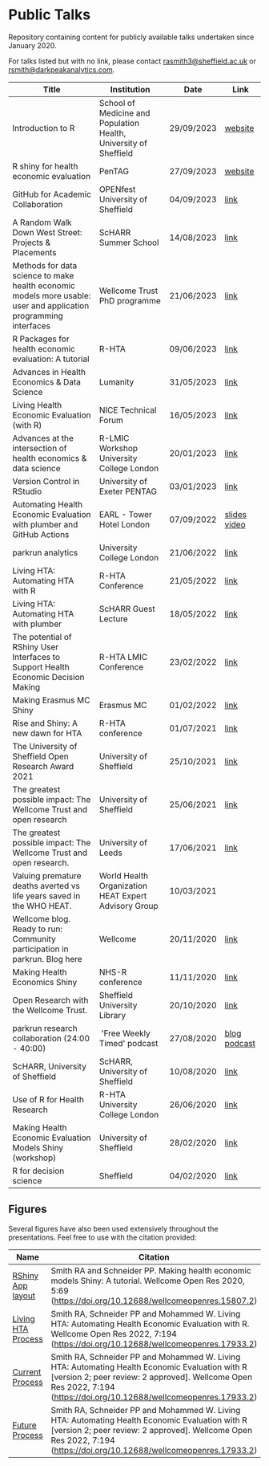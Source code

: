 # Public Talks

Repository containing content for publicly available talks undertaken since January 2020.

For talks listed but with no link, please contact rasmith3@sheffield.ac.uk or rsmith@darkpeakanalytics.com.

| Title                                                                          | Institution                                          | Date       | Link                                                                                                                 |
| ------------------------------------------------------------------------------ | ---------------------------------------------------- | ---------- | -------------------------------------------------------------------------------------------------------------------- |
| Introduction to R | School of Medicine and Population Health, University of Sheffield | 29/09/2023 | [website](https://darkpeakanalytics.com/)
| R shiny for health economic evaluation | PenTAG | 27/09/2023 | [website](https://darkpeakanalytics.com/)
| GitHub for Academic Collaboration | OPENfest University of Sheffield | 04/09/2023 | [link](https://github.com/RobertASmith/talks/blob/master/GitHub%20for%20academic%20collaboration%20UoS.pdf)
| A Random Walk Down West Street: Projects & Placements | ScHARR Summer School | 14/08/2023 | [link](https://github.com/RobertASmith/talks/blob/master/ScHARR%20Summer%20School%20Talk.pdf)
| Methods for data science to make health economic models more usable: user and application programming interfaces | Wellcome Trust PhD programme | 21/06/2023 | [link](https://github.com/RobertASmith/talks/blob/master/Wellcome%20Student%20Talk.pdf)
| R Packages for health economic evaluation: A tutorial | R-HTA | 09/06/2023 | [link](https://github.com/RobertASmith/talks/blob/master/R%20Packages%20for%20health%20economic%20evaluation_%20A%20tutorial.pdf)
| Advances in Health Economics & Data Science | Lumanity | 31/05/2023 | [link](https://github.com/RobertASmith/talks/blob/master/Lumanity_230531.pdf)
| Living Health Economic Evaluation (with R) | NICE Technical Forum | 16/05/2023 | [link](https://github.com/RobertASmith/talks/blob/master/NICE_Living_HTA_R.pdf)
| Advances at the intersection of health economics & data science | R-LMIC Workshop University College London | 20/01/2023 | [link](https://github.com/RobertASmith/talks/blob/master/RLMIC_230120.pdf)
| Version Control in RStudio | University of Exeter PENTAG | 03/01/2023 | [link](https://github.com/RobertASmith/talks/blob/master/PENTAG_GitHubHE_230103.pdf)
| Automating Health Economic Evaluation with plumber and GitHub Actions                            | EARL - Tower Hotel London                          | 07/09/2022 | [slides](https://github.com/RobertASmith/talks/blob/master/Automating%20HTA%20with%20R%20-%20EARL_London_Aug22.pdf) [video](https://videos.ctfassets.net/k26sw1bgepr3/XJB3NcW4QvS0SJWvmYunx/8b1d2e066dd5d64fa39a86477764ba18/EARL2022-Stream_1_Robert_Smith.mp4)
| parkrun analytics                            | University College London                          | 21/06/2022 | [link](https://github.com/RobertASmith/talks/blob/master/parkrunUCLstudents.pdf) 
| Living HTA: Automating HTA with R                                          | R-HTA Conference                                | 21/05/2022 | [link](https://github.com/RobertASmith/talks/blob/master/Living%20HTA%20May22.pdf) 
| Living HTA: Automating HTA with plumber                                          | ScHARR Guest Lecture                                | 18/05/2022 | [link](https://github.com/RobertASmith/talks/blob/master/Living%20HTA%20May22.pdf)     |
| The potential of RShiny User Interfaces to Support Health Economic Decision Making                  | R-HTA LMIC Conference                                | 23/02/2022 | [link](https://github.com/RobertASmith/talks/blob/master/R-HTA%20LMIC%20Conference%20RS%20230222.pdf)     |
| Making Erasmus MC Shiny                                            | Erasmus MC                                 | 01/02/2022 | [link](https://github.com/RobertASmith/talks/blob/master/Making%20Erasmus%20MC%20Shiny.pdf)     |
| Rise and Shiny: A new dawn for HTA                                             | R-HTA conference                                     | 01/07/2021 | [link](https://github.com/RobertASmith/talks/blob/master/Rise%20and%20Shiny%2C%20a%20new%20dawn%20for%20HTA.pdf)     |
| The University of Sheffield Open Research Award 2021             | University of Sheffield                              | 25/10/2021 | [link](https://github.com/RobertASmith/talks/blob/master/Open%20Research%20Award.pptx.pdf)     |
| The greatest possible impact: The Wellcome Trust and open research             | University of Sheffield                              | 25/06/2021 | [link](https://github.com/RobertASmith/talks/blob/master/Rise%20and%20Shiny%2C%20a%20new%20dawn%20for%20HTA.pdf)     |
| The greatest possible impact: The Wellcome Trust and open research. | University of Leeds                                  | 17/06/2021 | [link](https://github.com/RobertASmith/talks/blob/master/Open%20Research%20Wellcome%20Trust%20Leeds%202021.pdf)      |
| Valuing premature deaths averted vs life years saved in the WHO HEAT.          | World Health Organization HEAT Expert Advisory Group | 10/03/2021 |                                                                                                                      |
| Wellcome blog. Ready to run: Community participation in parkrun. Blog here    | Wellcome                                             | 20/11/2020 | [link](https://blog.wellcomeopenresearch.org/2020/11/20/ready-to-run-community-participation-in-parkrun-in-england/) |
| Making Health Economics Shiny                                                  | NHS-R conference                                     | 11/11/2020 | [link](https://github.com/RobertASmith/talks/blob/master/NHS-R%20Presentation.pdf)                                   |
| Open Research with the Wellcome Trust.                                         | Sheffield University Library                         | 20/10/2020 | [link](https://github.com/RobertASmith/talks/blob/master/Open%20Research%20Wellcome%20Trust.pdf)                     |
| parkrun research collaboration (24:00 - 40:00)                                 |  'Free Weekly Timed' podcast                         | 27/08/2020 | [blog](https://blog.wellcomeopenresearch.org/2020/11/20/ready-to-run-community-participation-in-parkrun-in-england/) [podcast](https://withmenow.libsyn.com/wiout-yarkshire-accents-now-jogs-fogs-and-hearing-dogs)
| ScHARR, University of Sheffield                                                | ScHARR, University of Sheffield                      | 10/08/2020 | [link](https://r4scharr.shinyapps.io/intro/#section-session1)                                                        |
| Use of R for Health Research                                                   | R-HTA University College London                      | 26/06/2020 | [link](https://r-hta.org/tutorial/markov_models_shiny/)                                                              |
| Making Health Economic Evaluation Models Shiny (workshop)                      | University of Sheffield                              | 28/02/2020 | [link](https://github.com/RobertASmith/talks/blob/master/RShiny%20for%20Health%20Economics%20ScHARR%20Feb20.pdf)     |
| R for decision science                                                         | Sheffield                                            | 04/02/2020 | [link](https://github.com/RobertASmith/talks/blob/master/Decision%20Science%20RSheffield.pdf)                        |

## Figures

Several figures have also been used extensively throughout the presentations. Feel free to use with the citation provided:

| Name                                      | Citation             |
| ----------------------------------------- | -------------------- |
| [RShiny App layout](https://github.com/RobertASmith/healthecon_shiny/blob/master/Tutorial/shiny_function_app.png)   | Smith RA and Schneider PP. Making health economic models Shiny: A tutorial. Wellcome Open Res 2020, 5:69 (https://doi.org/10.12688/wellcomeopenres.15807.2) |
| [Living HTA Process](https://github.com/RobertASmith/plumberHE/blob/main/app_files/www/process_diagram2.jpg)        | Smith RA, Schneider PP and Mohammed W. Living HTA: Automating Health Economic Evaluation with R. Wellcome Open Res 2022, 7:194 (https://doi.org/10.12688/wellcomeopenres.17933.2) |
| [Current Process](https://github.com/RobertASmith/talks/blob/master/HTA_current.PNG)                 | Smith RA, Schneider PP and Mohammed W. Living HTA: Automating Health Economic Evaluation with R [version 2; peer review: 2 approved]. Wellcome Open Res 2022, 7:194 (https://doi.org/10.12688/wellcomeopenres.17933.2) |
| [Future  Process](https://github.com/RobertASmith/talks/blob/master/HTA_future.PNG)                  | Smith RA, Schneider PP and Mohammed W. Living HTA: Automating Health Economic Evaluation with R [version 2; peer review: 2 approved]. Wellcome Open Res 2022, 7:194 (https://doi.org/10.12688/wellcomeopenres.17933.2) |
